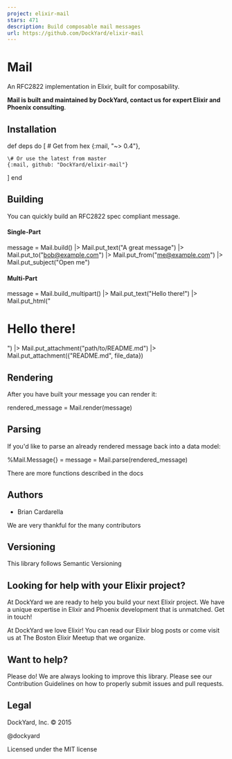 ```yaml
---
project: elixir-mail
stars: 471
description: Build composable mail messages
url: https://github.com/DockYard/elixir-mail
---
```


Mail
====

An RFC2822 implementation in Elixir, built for composability.

**Mail is built and maintained by DockYard, contact us for expert Elixir and Phoenix consulting**.

Installation
------------

def deps do
  \[
    \# Get from hex
    {:mail, "~> 0.4"},

    \# Or use the latest from master
    {:mail, github: "DockYard/elixir-mail"}
  \]
end

Building
--------

You can quickly build an RFC2822 spec compliant message.

#### Single-Part

message \=
  Mail.build()
  |> Mail.put\_text("A great message")
  |> Mail.put\_to("bob@example.com")
  |> Mail.put\_from("me@example.com")
  |> Mail.put\_subject("Open me")

#### Multi-Part

message \=
  Mail.build\_multipart()
  |> Mail.put\_text("Hello there!")
  |> Mail.put\_html("<h1>Hello there!</h1>")
  |> Mail.put\_attachment("path/to/README.md")
  |> Mail.put\_attachment({"README.md", file\_data})

Rendering
---------

After you have built your message you can render it:

rendered\_message \= Mail.render(message)

Parsing
-------

If you'd like to parse an already rendered message back into a data model:

%Mail.Message{} \= message \= Mail.parse(rendered\_message)

There are more functions described in the docs

Authors
-------

-   Brian Cardarella

We are very thankful for the many contributors

Versioning
----------

This library follows Semantic Versioning

Looking for help with your Elixir project?
------------------------------------------

At DockYard we are ready to help you build your next Elixir project. We have a unique expertise in Elixir and Phoenix development that is unmatched. Get in touch!

At DockYard we love Elixir! You can read our Elixir blog posts or come visit us at The Boston Elixir Meetup that we organize.

Want to help?
-------------

Please do! We are always looking to improve this library. Please see our Contribution Guidelines on how to properly submit issues and pull requests.

Legal
-----

DockYard, Inc. © 2015

@dockyard

Licensed under the MIT license
